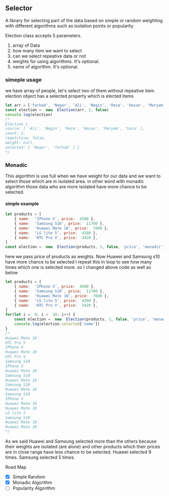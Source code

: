 ## Selector

A library for selecting part of the data based on simple or random weighting with different algorithms such as isolation points or popularity

Election class accepts 5 parameters.

 1. array of Data
 2. how many item we want to select
 3. can we select repeative data or not
 4. weights for using algorithms. It's optional.
 5. name of algorithm. It's optional.

### simeple usage
we have array of people, let's select two of them without repeative item.
election object has a selected property which is elected items
```javascript
let arr = ['farhad', 'Negar', 'Ali', 'Negin', 'Reza', 'Hasan', 'Maryam', 'Sara'];
const election =  new  Election(arr, 2, false)
console.log(election)
/*
Election {
source: [ 'Ali', 'Negin', 'Reza', 'Hasan', 'Maryam', 'Sara' ],
count: 2,
repetitive: false,
weight: null,
selected: [ 'Negar', 'farhad' ] }
*/
```
### Monadic
This algorithm is use full when we have weight for our data and we want to select those which are in isolated area.
in other word with monadic algorithm those data who are more isolated have more chance to be selected.
#### simple example
```javascript
let products = [
	{ name:  'IPhone X', price:  4500 },
	{ name:  'Samsung S10', price:  11700 },
	{ name:  'Huawei Mate 10', price:  7600 },
	{ name:  'LG lite 5', price:  4200 },
	{ name:  'HTC Pro V', price:  3420 },
]
const election =  new  Election(products, 1, false, 'price', 'monadic')
```
here we pass price of products as weights.
Now Huawei and Samsung s10 have more chance to be selected
I repeat this in loop to see how many times which one is selected more.
so I changed above code as well as below
```javascript
let products = [
	{ name:  'IPhone X', price:  4500 },
	{ name:  'Samsung S10', price:  11700 },
	{ name:  'Huawei Mate 10', price:  7600 },
	{ name:  'LG lite 5', price:  4200 },
	{ name:  'HTC Pro V', price:  3420 },
]
for(let i =  0; i <  20; i++) {
	const election =  new  Election(products, 1, false, 'price', 'monadic')
	console.log(election.selected['name'])
}
/*
Huawei Mate 10  
HTC Pro V  
IPhone X  
Huawei Mate 10  
HTC Pro V  
Samsung S10  
IPhone X  
Huawei Mate 10  
Samsung S10  
Huawei Mate 10  
Samsung S10  
Huawei Mate 10  
Samsung S10  
IPhone X  
Huawei Mate 10  
Huawei Mate 10  
LG lite 5  
Samsung S10  
Huawei Mate 10  
Huawei Mate 10
*/
```
As we said Huawei and Samsung selected more than the others because their weights are isolated (are alone) and other products which their prices are in close range have less chance to be selected.
Huawei selected 9 times.
Samsung selected 5 times.

Road Map
 - [x] Simple Random
 - [x] Monadic Algorithm
 - [ ] Popularity Algorithm
